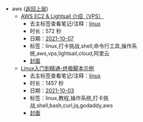 - aws ([返回上层](../))
    - [AWS EC2 & Lightsail 介绍（VPS）](https://www.bilibili.com/video/BV15u411Z7dg)
        - 去主标签查看笔记/注释：[linux](../markmap/linux.html)
        - 时长：572 秒
        - 日期：[2021-10-07](../markmap/202110.html)
        - 标签：linux,打卡挑战,shell,命令行工具,操作系统,aws,vps,lightsail,cloud,阿里云
        - [封面](http://i0.hdslb.com/bfs/archive/2bfd9ae18dadfe06fa7e48773896cf39614a80c2.jpg)
    - [Linux入门到精通-终极脚本示例](https://www.bilibili.com/video/BV1nQ4y167L4)
        - 去主标签查看笔记/注释：[linux](../markmap/linux.html)
        - 时长：1457 秒
        - 日期：[2021-10-03](../markmap/202110.html)
        - 标签：linux,教程,操作系统,打卡挑战,shell,bash,curl,jq,godaddy,aws
        - [封面](http://i2.hdslb.com/bfs/archive/2fed8af0be085f5f56b4dfa5c1c18d13f8de9d37.jpg)
